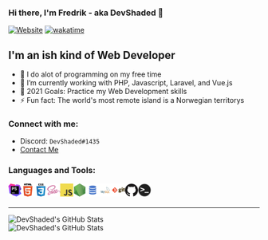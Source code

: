 ### Hi there, I'm Fredrik - aka DevShaded 👋

[![Website](https://img.shields.io/website?label=devshaded.com&style=for-the-badge&url=https%3A%2F%2Fdevshaded.com)](https://devshaded.com)
[![wakatime](https://wakatime.com/badge/user/a7928738-8f6e-4dc6-a9b1-9587ef75b259.svg)](https://wakatime.com/@a7928738-8f6e-4dc6-a9b1-9587ef75b259)

## I'm an ish kind of Web Developer

- 🔭 I do alot of programming on my free time
- 🌱 I’m currently working with PHP, Javascript, Laravel, and Vue.js
- 🥅 2021 Goals: Practice my Web Development skills
- ⚡ Fun fact: The world's most remote island is a Norwegian territorys

### Connect with me:

- Discord: `DevShaded#1435`
- [Contact Me](mailto:devshaded@cdevshaded.com)

### Languages and Tools:
<img align="left" alt="Phpstorm" width="26px" src="https://raw.githubusercontent.com/JetBrains/logos/master/web/phpstorm/phpstorm.svg" />
<img align="left" alt="HTML5" width="26px" src="https://raw.githubusercontent.com/github/explore/80688e429a7d4ef2fca1e82350fe8e3517d3494d/topics/html/html.png" />
<img align="left" alt="CSS3" width="26px" src="https://raw.githubusercontent.com/github/explore/80688e429a7d4ef2fca1e82350fe8e3517d3494d/topics/css/css.png" />
<img align="left" alt="Sass" width="26px" src="https://raw.githubusercontent.com/github/explore/80688e429a7d4ef2fca1e82350fe8e3517d3494d/topics/sass/sass.png" />
<img align="left" alt="JavaScript" width="26px" src="https://raw.githubusercontent.com/github/explore/80688e429a7d4ef2fca1e82350fe8e3517d3494d/topics/javascript/javascript.png" />
<img align="left" alt="Node.js" width="26px" src="https://raw.githubusercontent.com/github/explore/80688e429a7d4ef2fca1e82350fe8e3517d3494d/topics/nodejs/nodejs.png" />
<img align="left" alt="SQL" width="26px" src="https://raw.githubusercontent.com/github/explore/80688e429a7d4ef2fca1e82350fe8e3517d3494d/topics/sql/sql.png" />
<img align="left" alt="MySQL" width="26px" src="https://raw.githubusercontent.com/github/explore/80688e429a7d4ef2fca1e82350fe8e3517d3494d/topics/mysql/mysql.png" />
<img align="left" alt="Git" width="26px" src="https://raw.githubusercontent.com/github/explore/80688e429a7d4ef2fca1e82350fe8e3517d3494d/topics/git/git.png" />
<img align="left" alt="GitHub" width="26px" src="https://raw.githubusercontent.com/github/explore/78df643247d429f6cc873026c0622819ad797942/topics/github/github.png" />
<img align="left" alt="Terminal" width="26px" src="https://raw.githubusercontent.com/github/explore/80688e429a7d4ef2fca1e82350fe8e3517d3494d/topics/terminal/terminal.png" />

<br />
<br />

---

  <img align="left" alt="DevShaded's GitHub Stats" src="https://github-readme-stats.vercel.app/api?username=DevShaded&count_private=true&show_icons=true&theme=radical&hide_border=true" />
  <br />
    <img align="left" alt="DevShaded's GitHub Stats" src="https://github-readme-stats.vercel.app/api/top-langs/?username=DevShaded&hide_border=true&theme=radical&layout=compact" />
    
